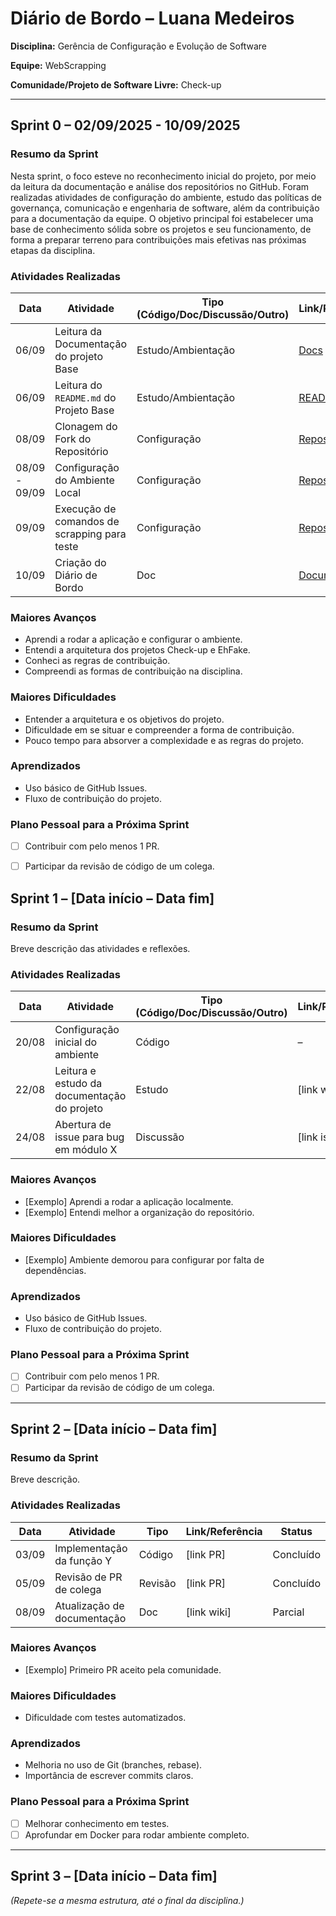 # Diário de Bordo – Luana Medeiros

**Disciplina:** Gerência de Configuração e Evolução de Software

**Equipe:** WebScrapping

**Comunidade/Projeto de Software Livre:** Check-up


---
## Sprint 0 – 02/09/2025 - 10/09/2025

### Resumo da Sprint

Nesta sprint, o foco esteve no reconhecimento inicial do projeto, por meio da leitura da documentação e análise dos repositórios no GitHub. Foram realizadas atividades de configuração do ambiente, estudo das políticas de governança, comunicação e engenharia de software, além da contribuição para a documentação da equipe. O objetivo principal foi estabelecer uma base de conhecimento sólida sobre os projetos e seu funcionamento, de forma a preparar terreno para contribuições mais efetivas nas próximas etapas da disciplina.

### Atividades Realizadas

| Data  | Atividade                                   | Tipo (Código/Doc/Discussão/Outro) | Link/Referência | Status    |
| ----- | ------------------------------------------- | --------------------------------- | --------------- | --------- |
| 06/09 | Leitura da Documentação do projeto Base     | Estudo/Ambientação                | [Docs](https://eh-fake.github.io/docs/land/index.html)                                                                                                       | Concluído |
| 06/09 | Leitura do `README.md` do Projeto Base      | Estudo/Ambientação                | [README](https://github.com/EH-FAKE/check-up/blob/develop/README.md)                                                                                                         | Concluído |
| 08/09 | Clonagem do Fork do Repositório             | Configuração                      | [Repositório](https://github.com/GCES-EhFake-Fork/checkUp)                                                                                                    | Concluído | 
| 08/09 - 09/09 | Configuração do Ambiente Local              |  Configuração                      | [Repositório](https://github.com/GCES-EhFake-Fork/checkUp)     | Concluído |
| 09/09 | Execução de comandos de scrapping para teste| Configuração                      | [Repositório](https://github.com/GCES-EhFake-Fork/checkUp)                                                                                                    | Concluído |
| 10/09 | Criação do Diário de Bordo             | Doc                               | [Documento](https://github.com/GCES-EhFake-Fork/docs-interno/blob/main/docs/grupo-webscrapping/sprint0/diarioLua.md)                                                                 | Concluído |


### Maiores Avanços

* Aprendi a rodar a aplicação e configurar o ambiente.
* Entendi a arquitetura dos projetos Check-up e EhFake.
* Conheci as regras de contribuição.
* Compreendi as formas de contribuição na disciplina.

### Maiores Dificuldades

* Entender a arquitetura e os objetivos do projeto.
* Dificuldade em se situar e compreender a forma de contribuição.
* Pouco tempo para absorver a complexidade e as regras do projeto.

### Aprendizados

* Uso básico de GitHub Issues.
* Fluxo de contribuição do projeto.

### Plano Pessoal para a Próxima Sprint

* [ ] Contribuir com pelo menos 1 PR.
* [ ] Participar da revisão de código de um colega.


## Sprint 1 – \[Data início – Data fim]

### Resumo da Sprint

Breve descrição das atividades e reflexões.

### Atividades Realizadas

| Data  | Atividade                                   | Tipo (Código/Doc/Discussão/Outro) | Link/Referência | Status    |
| ----- | ------------------------------------------- | --------------------------------- | --------------- | --------- |
| 20/08 | Configuração inicial do ambiente            | Código                            | –               | Concluído |
| 22/08 | Leitura e estudo da documentação do projeto | Estudo                            | \[link wiki]    | Concluído |
| 24/08 | Abertura de issue para bug em módulo X      | Discussão                         | \[link issue]   | Concluído |

### Maiores Avanços

* \[Exemplo] Aprendi a rodar a aplicação localmente.
* \[Exemplo] Entendi melhor a organização do repositório.

### Maiores Dificuldades

* \[Exemplo] Ambiente demorou para configurar por falta de dependências.

### Aprendizados

* Uso básico de GitHub Issues.
* Fluxo de contribuição do projeto.

### Plano Pessoal para a Próxima Sprint

* [ ] Contribuir com pelo menos 1 PR.
* [ ] Participar da revisão de código de um colega.

---

## Sprint 2 – \[Data início – Data fim]

### Resumo da Sprint

Breve descrição.

### Atividades Realizadas

| Data  | Atividade                   | Tipo    | Link/Referência | Status    |
| ----- | --------------------------- | ------- | --------------- | --------- |
| 03/09 | Implementação da função Y   | Código  | \[link PR]      | Concluído |
| 05/09 | Revisão de PR de colega     | Revisão | \[link PR]      | Concluído |
| 08/09 | Atualização de documentação | Doc     | \[link wiki]    | Parcial   |

### Maiores Avanços

* \[Exemplo] Primeiro PR aceito pela comunidade.

### Maiores Dificuldades

* Dificuldade com testes automatizados.

### Aprendizados

* Melhoria no uso de Git (branches, rebase).
* Importância de escrever commits claros.

### Plano Pessoal para a Próxima Sprint

* [ ] Melhorar conhecimento em testes.
* [ ] Aprofundar em Docker para rodar ambiente completo.

---

## Sprint 3 – \[Data início – Data fim]

*(Repete-se a mesma estrutura, até o final da disciplina.)*
    
